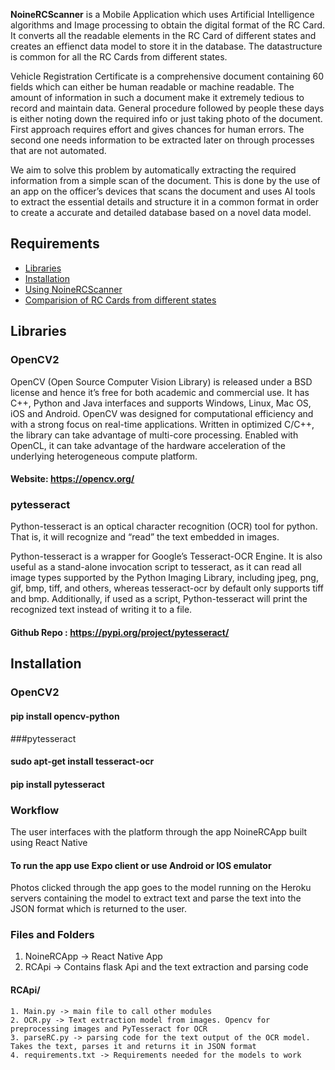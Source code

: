 
**NoineRCScanner** is a Mobile Application which uses Artificial Intelligence algorithms and Image processing to obtain the digital format of the RC Card. It converts all the readable elements in the RC Card of different states and creates an effienct data model to store it in the database. 
The datastructure is common for all the RC Cards from different states.

Vehicle Registration Certificate is a comprehensive document containing 60 fields which can either be human readable or machine readable. The amount of information in such a document make it extremely tedious to record and maintain data. General procedure followed by people these days is either noting down the required info or just taking photo of the document. First approach requires effort and gives chances for human errors. The second one needs information to be extracted later on through processes that are not automated.

 We aim to solve this problem by automatically extracting the required information from a simple scan of the document. This is done by the use of an app on the officer’s devices that scans the document and uses AI tools to extract the essential details and structure it in a common format in order to create a accurate and detailed database based on a novel data model.

## Requirements
* [Libraries](#Libraries)
* [Installation](#installation)
* [Using NoineRCScanner](#using-noinercscanner)
* [Comparision of RC Cards from different states](#comparision)

## Libraries

### OpenCV2

OpenCV (Open Source Computer Vision Library) is released under a BSD license and hence it’s free for both academic and commercial use. It has C++, Python and Java interfaces and supports Windows, Linux, Mac OS, iOS and Android. OpenCV was designed for computational efficiency and with a strong focus on real-time applications. Written in optimized C/C++, the library can take advantage of multi-core processing. Enabled with OpenCL, it can take advantage of the hardware acceleration of the underlying heterogeneous compute platform.

#### Website: https://opencv.org/

### pytesseract

Python-tesseract is an optical character recognition (OCR) tool for python. That is, it will recognize and “read” the text embedded in images.

Python-tesseract is a wrapper for Google’s Tesseract-OCR Engine. It is also useful as a stand-alone invocation script to tesseract, as it can read all image types supported by the Python Imaging Library, including jpeg, png, gif, bmp, tiff, and others, whereas tesseract-ocr by default only supports tiff and bmp. Additionally, if used as a script, Python-tesseract will print the recognized text instead of writing it to a file.

#### Github Repo : https://pypi.org/project/pytesseract/

## Installation

### OpenCV2
####       pip install opencv-python

###pytesseract
####       sudo apt-get install tesseract-ocr
####       pip install pytesseract


### Workflow

The user interfaces with the platform through the app NoineRCApp built using React Native
#### To run the app use Expo client or use Android or IOS emulator

Photos clicked through the app goes to the model running on the Heroku servers containing the model to extract text and parse the text into the JSON format which is returned to the user.

### Files and Folders
1. NoineRCApp -> React Native App
2. RCApi -> Contains flask Api and the text extraction and parsing code
#### RCApi/
    1. Main.py -> main file to call other modules
    2. OCR.py -> Text extraction model from images. Opencv for preprocessing images and PyTesseract for OCR
    3. parseRC.py -> parsing code for the text output of the OCR model. Takes the text, parses it and returns it in JSON format
    4. requirements.txt -> Requirements needed for the models to work


